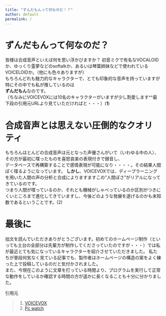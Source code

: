 ```yaml
---
title: "ずんだもんって何なのだ！？"
author: default
permalink: /
---
```


# ずんだもんって何なのだ？
 
 皆様は合成音声といえば何を思い浮かびますか？ 
 初音ミクで有名なVOCALOIDか、ゆっくり霊夢などのsoftalkか、あるいは琴葉姉妹などで使われているVOICELOIDか。（他にも色々ありますが）  
 もちろんどれも魅力的なキャラクターで、とても印象的な音声を持っていますが特にその中でも私が推しているのは  
 **ずんだもん**なのです。  
 （ちなみにVOICEVOXには10名のキャラクターがいますが少し割愛します^^最下段の引用元URLより見ていただければと・・・）(**1**)  
 
 # 合成音声とは思えない圧倒的なクオリティ  
 もちろんほとんどの合成音声は元となった声優さんがいて（いわゆる中の人）、その方が最初に喋ったものを喜怒哀楽の表現付きで録音し、  
 データベースで再構築することで感情表現が可能になり・・・・。その結果人間ぽく喋るようになっています。
 **しかし**、VOICEVOXでは、ディープラーニングを用いた人間の声の分析と合成によりますますこの”人間ぽさ”がリアルになってきているのです。  
 つまり人間が喋っているのか、それとも機械がしゃべっているのか区別がつきにくいところまで進化してきていますし、今後どのような発展を遂げるのかも未知数であるということです。(2)  
 
 
 
 # 最後に
 拙文を読んでいただきありがとうございます。初めてのホームページ制作（といっても土台の全部分は先輩方が制作してくださっていたのですが・・・）では私が最近とても気になっているキャラクターを紹介させていただきました。 私たちが普段何気なく見ている記事でも、製作者はホームページの構造の案をよく練った上で投稿しているのだと気付かされました。  
 また、今現在このように文章を打っている時間より、プログラムを実行して正常な動作をしているか確認する時間の方が遥かに長くなることも十分に分かりました。
 




  引用元
>1. [VOICEVOX](https://voicevox.hiroshiba.jp/)  
>2. [Pc watch](https://pc.watch.impress.co.jp/docs/topic/feature/1403379.html)
 
